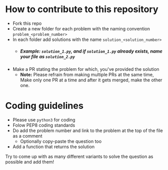 # How to contribute to this repository
+ Fork this repo
+ Create a new folder for each problem with the naming convention `problem_<problem_number>`
+ In each folder add solutions with the name `solution_<solution_number>`
   + ##### Example: `solution_1.py`, and if `solution_1.py` already exists, name your file as `solution_2.py`
+ Make a PR stating the problem for which, you've provided the solution
  + **Note:** Please refrain from making multiple PRs at the same time, Make only one PR at a time and after it gets merged, make the other one.

# Coding guidelines
+ Please use `python3` for coding
+ Folow PEP8 coding standards
+ Do add the problem number and link to the problem at the top of the file as a comment
  + Optionally copy-paste the question too
+ Add a function that returns the solution

Try to come up with as many different variants to solve the question as possible and add them!
